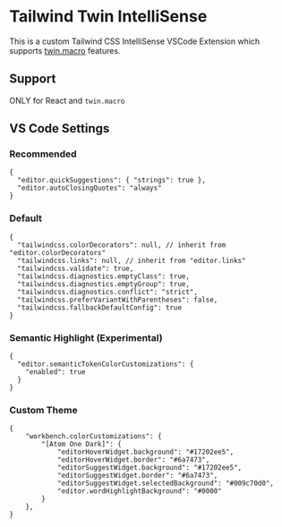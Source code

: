 # Tailwind Twin IntelliSense

This is a custom Tailwind CSS IntelliSense VSCode Extension which supports [twin.macro](https://github.com/ben-rogerson/twin.macro) features.

## Support

ONLY for React and `twin.macro`

## VS Code Settings

### Recommended

```json5
{
  "editor.quickSuggestions": { "strings": true },
  "editor.autoClosingQuotes": "always"
}
```

### Default

```json5
{
  "tailwindcss.colorDecorators": null, // inherit from "editor.colorDecorators"
  "tailwindcss.links": null, // inherit from "editor.links"
  "tailwindcss.validate": true,
  "tailwindcss.diagnostics.emptyClass": true,
  "tailwindcss.diagnostics.emptyGroup": true,
  "tailwindcss.diagnostics.conflict": "strict",
  "tailwindcss.preferVariantWithParentheses": false,
  "tailwindcss.fallbackDefaultConfig": true
}
```

### Semantic Highlight (Experimental)

```json5
{
  "editor.semanticTokenColorCustomizations": {
    "enabled": true
  }
}
```

### Custom Theme

```json5
{
	"workbench.colorCustomizations": {
		"[Atom One Dark]": {
			"editorHoverWidget.background": "#17202ee5",
			"editorHoverWidget.border": "#6a7473",
			"editorSuggestWidget.background": "#17202ee5",
			"editorSuggestWidget.border": "#6a7473",
			"editorSuggestWidget.selectedBackground": "#009c70d0",
			"editor.wordHighlightBackground": "#0000"
		}
	},
}
```
